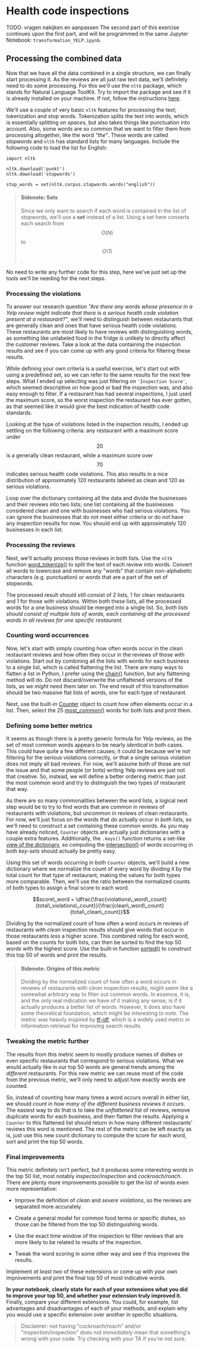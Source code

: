 
# Health code inspections
TODO: vragen nakijken en aanpassen
The second part of this exercise continues upon the first part, and will be programmed in the same Jupyter Notebook: `transformation_YELP.ipynb`.

## Processing the combined data

Now that we have all the data combined in a single structure, we can finally
start processing it. As the reviews are all just raw text data, we'll
definitely need to do some processing. For this we'll use the `nltk`
package, which stands for Natural Language ToolKit. Try to import the package
and see if it is already installed on your machine. If not, follow the
instructions [here](https://www.nltk.org/install.html).

We'll use a couple of very basic `nltk` features for processing the text;
tokenization and stop words. Tokenization splits the text into words, which is
essentially splitting on *spaces*, but also takes things like punctuation into
account. Also, some words are so common that we want to filter them from
processing altogether, like the word *"the"*. These words are called
*stopwords* and `nltk` has standard lists for many languages. Include the
following code to load the list for English:

    import nltk

    nltk.download('punkt')
    nltk.download('stopwords')

    stop_words = set(nltk.corpus.stopwords.words("english"))


> #### Sidenote: Sets
>
> Since we only want to search if each word is contained in the list of
> stopwords, we'll use a **set** instead of a list. Using a set here converts
> each search from $$O(N)$$ to $$O(1)$$.

No need to write any further code for this step, here we've just set up the
tools we'll be needing for the next steps.

### Processing the violations

To answer our research question *"Are there any words whose presence in a Yelp
review might indicate that there is a serious health code violation present at
a restaurant?"*, we'll need to distinguish between restaurants that are
generally clean and ones that have serious health code violations. These
restaurants are most likely to have reviews with distinguishing words, as
something like unlabeled food in the fridge is unlikely to directly affect the
customer reviews. Take a look at the data containing the inspection results and
see if you can come up with any good criteria for filtering these results.

While defining your own criteria is a useful exercise, let's start out with
using a predefined set, so we can refer to the same results for the next few
steps. What I ended up selecting was just filtering on `'Inspection Score'`,
which seemed descriptive on how good or bad the inspection was, and also easy
enough to filter. If a restaurant has had several inspections, I just used the
maximum score, so the worst inspection the restaurant has ever gotten, as that
seemed like it would give the best indication of health code standards.

Looking at the type of violations listed in the inspection results, I ended up
settling on the following criteria: any restaurant with a maximum score under $$20$$ is a generally
clean restaurant, while a maximum score over $$70$$ indicates serious health
code violations. This also results in a nice distribution of approximately 120
restaurants labeled as clean and 120 as serious violations.

Loop over the dictionary containing all the data and divide the businesses and
their reviews into two lists; one list containing all the businesses considered
clean and one with businesses who had serious violations. You can ignore the
businesses that do not meet either criteria or do not have any inspection
results for now. You should end up with approximately 120 businesses in each
list.

### Processing the reviews

Next, we'll actually process those reviews in both lists. Use the `nltk`
function [word_tokenize()](https://www.nltk.org/api/nltk.tokenize.html#module-nltk.tokenize)
to split the text of each review into words. Convert all words to lowercase and
remove any "words" that contain non-alphabetic characters (e.g. punctuation) or
words that are a part of the set of stopwords.

The processed result should still consist of 2 lists, 1 for clean restaurants
and 1 for those with violations. Within both these lists, all the processed
words for a one business should be merged into a single list. So, *both lists
should consist of multiple lists of words, each containing all the processed
words in all reviews for one specific restaurant.*

### Counting word occurrences

Now, let's start with simply counting how often words occur in the clean
restaurant reviews and how often they occur in the reviews of those with
violations. Start out by combining all the lists with words for each business
to a single list, which is called flattening the list. There are many ways to
flatten a list in Python, I prefer using the [chain()](https://docs.python.org/3/library/itertools.html#itertools.chain)
function, but any flattening method will do. Do not discard/overwrite the
unflattened versions of the lists, as we *might* need them later on. The end
result of this transformation should be two massive flat lists of words, one
for each type of restaurant.

Next, use the built-in [Counter](https://docs.python.org/3/library/collections.html#counter-objects)
object to count how often elements occur in a list. Then, select the 25
[most_common()](https://docs.python.org/3/library/collections.html#collections.Counter.most_common)
words for both lists and print them.

### Defining some better metrics

It seems as though there is a pretty generic formula for Yelp reviews, as the set
of most common words appears to be nearly *identical* in both cases. This could
have quite a few different causes; it could be because we're not filtering for
the serious violations correctly, or that a single serious violation does not
imply all bad reviews. For now, we'll assume both of those are *not* the issue
and that some people (or bots) writing Yelp reviews are just not that creative.
So, instead, we will define a better ordering metric than just the most common
word and try to distinguish the two types of restaurant that way.

As there are so many commonalities between the word lists, a logical next step
would be to try to find words that are common in reviews of restaurants with violations,
but uncommon in reviews of clean restaurants. For now, we'll just focus on the
words that *do* actually occur in *both* lists, so we'll need to construct a
set containing these common words. As you may have already noticed, `Counter`
objects are actually just dictionaries with a couple extra features.
Additionally, the `.keys()` function returns a set-like [view of the dictionary](https://docs.python.org/release/3.3.0/library/stdtypes.html#dict-views),
so computing the [intersection()](https://docs.python.org/3/library/stdtypes.html#frozenset.intersection)
of words occurring in both *key-sets* should actually be pretty easy.

Using this set of words occurring in both `Counter` objects, we'll build a new
dictionary where we normalize the count of every word by dividing it by the
total count for that type of restaurant, making the values for both types
more comparable. Then, we'll use the ratio between the normalized counts of both
types to assign a final score to each word.

$$score\_word = \dfrac{\frac{violations\_word\_count}{total\_violations\_count}}{\frac{clean\_word\_count}{total\_clean\_count}}$$

Dividing by the normalized count of how often a word occurs in reviews of
restaurants with *clean* inspection results should give words that occur
in those restaurants *less* a higher score. This combined rating for each word,
based on the counts for both lists, can then be sorted to find the top 50 words
with the highest score. Use the built-in function [sorted()](https://docs.python.org/3/library/functions.html#sorted)
to construct this top 50 of words and print the results.

> #### Sidenote: Origins of this metric
>
> Dividing by the normalized count of how often a word occurs in reviews of
> restaurants with *clean* inspection results, might seem like a somewhat
> arbitrary way to filter out common words. In essence, it is, and the only
> real indication we have of it making any sense, is if it actually produces a
> better list of words. However, it does also have some theoretical foundation,
> which might be interesting to note. The metric was heavily inspired by
> [tf-idf](https://en.wikipedia.org/wiki/Tf%E2%80%93idf), which is a widely
> used metric in information retrieval for improving search results.

### Tweaking the metric further

The results from this metric seem to mostly produce names of dishes or even
specific restaurants that correspond to serious violations. What we would
actually like in our top 50 words are general trends among the *different*
restaurants. For this new metric we can reuse most of the code from the
previous metric, we'll only need to adjust how exactly words are counted.

So, instead of counting how many times a word occurs overall in either list, we
should *count in how many of the different business reviews it occurs*. The
easiest way to do that is to take the *unflattened* list of reviews, remove
duplicate words for each business, and then flatten the results. Applying a
`Counter` to this flattened list should return in how many different
restaurants' reviews this word is mentioned. The rest of the metric can be left
exactly as is, just use this new count dictionary to compute the score for each
word, sort and print the top 50 words.

### Final improvements

This metric definitely isn't perfect, but it produces some interesting words in
the top 50 list, most notably *inspector/inspection* and *cockroach/roach*.
There are plenty more improvements possible to get the list of words even more
representative:

* Improve the definition of *clean* and *severe violations*, so the reviews are
separated more accurately.

* Create a general model for common food terms or specific dishes, so those can
be filtered from the top 50 distinguishing words.

* Use the exact time window of the inspection to filter reviews that are more
likely to be related to results of the inspection.

* Tweak the word scoring in some other way and see if this improves the results.

Implement _at least two_ of these extensions or come up with your own improvements
and print the final top 50 of most indicative words.

**In your notebook, clearly state for each of your extensions what you did to improve your top 50, and whether your extension truly improved it.** Finally, compare your different extensions. You could, for
example, list advantages and disadvantages of each of your methods, and explain
why you would use a specific extension over another in specific situations.

> Disclaimer: not having "cockroach/roach" and/or "inspection/inspection" does not _immediately_ mean that something's wrong with your code. Try checking with your TA if you're not sure.

<!--
## Yelp API

Now that you have a good list of words to monitor for in *Yelp* reviews, you
can build a program that does exactly that! Yelp also offers *API* end points
where you can just send requests for specific data and get some *JSON* data
back. From there, building a monitoring system is quite straightforward,
especially considering you already wrote code to load the JSON objects and
process the review text.

For a general introduction on what an API is and how to use it, read the blog
post [here](https://www.dataquest.io/blog/python-api-tutorial/). Note that the
`requests` library should already be installed for you, so there is no need to
install it again.

Then, take a look at the documentation for the Yelp [api](https://docs.developer.yelp.com/),
specifically the end points [search](https://docs.developer.yelp.com/reference/v3_business_search)
and [reviews](https://docs.developer.yelp.com/reference/v3_business_reviews).

In addition, you will need to provide the API with an API key. To get the API key, register
[here](https://www.yelp.com/login?return_url=%2Fdevelopers%2Fv3%2Fmanage_app).
In the create new app form, enter information about your app, then agree to the
"Yelp API Terms of Use and Display Requirements". You can then use this key as
follows:

    api_key = 'copy_your_api_key_here'
    headers = {'Authorization': f'Bearer {api_key}'}
    req = requests.get(url, params=params, headers=headers)

> Note that most APIs only allow you to send a limited amount of requests every
day (in this case 500 every day). Instead of re-running the code every time you
change or add something, try to create separate cells that you only have to
run once. This will prevent you from accidentally getting blocked for the rest
of the day.

Write a program to actively monitor Yelp for **50** new restaurants in Seattle
which get reviews that contain words from your top most indicative words for
health code violations and add these to a list for future inspections by the
*Washington State Department of Health*. Print the names of these restaurants
and the words that indicated a violation for these restaurants.

> It is entirely possible that there are no restaurants that have reviews that
contain one or more of the words in your top 50 indicative words at all. In
that case, include a word of which you are sure that it is in one of the
reviews as a proof of concept. -->
